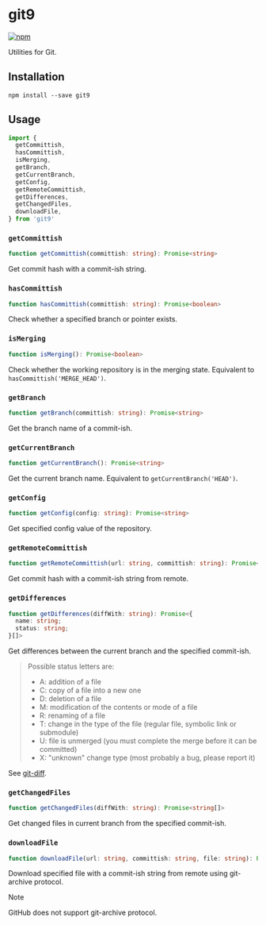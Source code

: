 # git9

[![npm](https://img.shields.io/npm/v/git9.svg)](https://www.npmjs.com/package/git9)

Utilities for Git.

## Installation

```shell
npm install --save git9
```

## Usage

```js
import {
  getCommittish,
  hasCommittish,
  isMerging,
  getBranch,
  getCurrentBranch,
  getConfig,
  getRemoteCommittish,
  getDifferences,
  getChangedFiles,
  downloadFile,
} from 'git9'
```

### `getCommittish`

```ts
function getCommittish(committish: string): Promise<string>
```

Get commit hash with a commit-ish string.

### `hasCommittish`

```ts
function hasCommittish(committish: string): Promise<boolean>
```

Check whether a specified branch or pointer exists.

### `isMerging`

```ts
function isMerging(): Promise<boolean>
```

Check whether the working repository is in the merging state. Equivalent to `hasCommittish('MERGE_HEAD')`.

### `getBranch`

```ts
function getBranch(committish: string): Promise<string>
```

Get the branch name of a commit-ish.

### `getCurrentBranch`

```ts
function getCurrentBranch(): Promise<string>
```

Get the current branch name. Equivalent to `getCurrentBranch('HEAD')`.

### `getConfig`

```ts
function getConfig(config: string): Promise<string>
```

Get specified config value of the repository.

### `getRemoteCommittish`

```ts
function getRemoteCommittish(url: string, committish: string): Promise<string>
```

Get commit hash with a commit-ish string from remote.

### `getDifferences`

```ts
function getDifferences(diffWith: string): Promise<{
  name: string;
  status: string;
}[]>
```

Get differences between the current branch and the specified commit-ish.

> Possible status letters are:
> - A: addition of a file
> - C: copy of a file into a new one
> - D: deletion of a file
> - M: modification of the contents or mode of a file
> - R: renaming of a file
> - T: change in the type of the file (regular file, symbolic link or submodule)
> - U: file is unmerged (you must complete the merge before it can be committed)
> - X: "unknown" change type (most probably a bug, please report it)

See [git-diff](https://git-scm.com/docs/git-diff).

### `getChangedFiles`

```ts
function getChangedFiles(diffWith: string): Promise<string[]>
```

Get changed files in current branch from the specified commit-ish.

### `downloadFile`

```ts
function downloadFile(url: string, committish: string, file: string): Promise<string>
```

Download specified file with a commit-ish string from remote using git-archive protocol.

> [!NOTE]
> GitHub does not support git-archive protocol.
